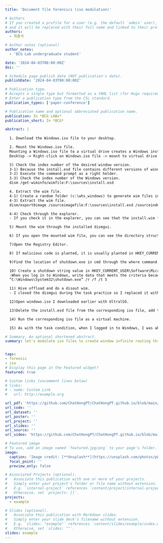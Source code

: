 ```yaml
---
title: 'Document file forensics (iso modulation)'

# Authors
# If you created a profile for a user (e.g. the default `admin` user), write the username (folder name) here
# and it will be replaced with their full name and linked to their profile.
authors:
  - 최홍석

# Author notes (optional)
author_notes:
  - 'BCG Lab undergraduate student'

date: '2024-04-03T00:00:00Z'
doi: ''

# Schedule page publish date (NOT publication's date).
publishDate: '2024-04-03T00:00:00Z'

# Publication type.
# Accepts a single type but formatted as a YAML list (for Hugo requirements).
# Enter a publication type from the CSL standard.
publication_types: ['paper-conference']

# Publication name and optional abbreviated publication name.
publication: In *BCG LABx*
publication_short: In *BCG*

abstract: |
 
  1. Download the Windows.iso file to your desktop.

  2. Mount the Windows.iso file.
  Mounting a Windows.iso file to a virtual drive creates a Windows installation file on that drive (F:).
  Desktop -> Right-click on Windows.iso file -> mount to virtual drive -> (F:) Create ESD-ISO

  3) Check the index number of the desired window version.
  3-1) Because the install.esd file contains different versions of windows, check the index number of the version of window you want to extract.
  3-2) Execute the command prompt as a right holder.
  3-3) Check the index number of the Windows version.
  dism /get-wiminfo/wimfile:F:\sources\install.esd

  4. Extract the wim file.
  4-1) Create a random folder (c:\whs_windows) to generate wim files in advance. 4-2) Extract index: 3 (windows 10 pro).
  4-3) Extract the wim file.
  dism/export0image /sourceimagefile:F:\sources\install.esd /sourceindex:3 /destinationimagefile:c:\whs_windows\install.wim /compress:max

  4-4) Check through the explorer.
  - If you check it in the explorer, you can see that the install.wim file was extracted well in the whs_windows folder. The wim file is also a compressed image file, and the size of the extracted install.wim file is 4.55GB.

  5) Mount the wim through the installed dismgui.

  6) If you open the mounted wim file, you can see the directory structures you often saw in Windows.

  7)Open the Registry Editor.

  8) If malicious code is planted, it is usually planted in HKEY_CURRENT_USER\Software\Microsoft\Windows\CurrentVersion\Run. So, I hybridize the software file of the wim file to HKEY_CURRENT_USER.

  9)Find the location of shutdown.exe in cmd through the where command.

  10) Create a shutdown string value in HKEY_CURRENT_USER\Software\Microsoft\Windows\CurrentVersion\Run through a registry editor (register value modulation).
  -When you log in to Windows, write data that meets the criteria because the system has to produce malicious code that reboots indefinitely after 5 seconds.
  “C:\Windows\System32\shutdown.exe” /r /f /t 5

  11) Hive offload and do a disout wim.
  - I closed the dismgui during the task practice so I replaced it with the wim folder instead of the whs_windows folder while I was practicing again.

  12)Open windows.iso I downloaded earlier with UltralSO.

  13)Delete the install.esd file from the corresponding iso file, add the install.esd that you discovered, and save the file as a different name.

  14) Run the corresponding iso file as a virtual machine.

  15) As with the task condition, when I logged in to Windows, I was able to confirm that the system rebooted indefinitely after 5 seconds.

# Summary. An optional shortened abstract.
summary: let's modulate iso files to create window infinite routing through document file forensics practice


tags:
- forensic
- iso
# Display this page in the Featured widget?
featured: true

# Custom links (uncomment lines below)
# links:
# - name: Custom Link
#   url: http://example.org

url_pdf: 'https://github.com/ChatHongPT/ChatHongPT.github.io/blob/main/content/ko/publication/conferenece-paper3/conference-paper.pdf'
url_code: ''
url_dataset: ''
url_poster: ''
url_project: ''
url_slides: ''
url_source: ''
url_video: 'https://github.com/ChatHongPT/ChatHongPT.github.io/blob/main/content/ko/publication/conferenece-paper3/video.mp4'

# Featured image
# To use, add an image named `featured.jpg/png` to your page's folder.
image:
  caption: 'Image credit: [**Unsplash**](https://unsplash.com/photos/pLCdAaMFLTE)'
  focal_point: ''
  preview_only: false

# Associated Projects (optional).
#   Associate this publication with one or more of your projects.
#   Simply enter your project's folder or file name without extension.
#   E.g. `internal-project` references `content/project/internal-project/index.md`.
#   Otherwise, set `projects: []`.
projects:
  - example

# Slides (optional).
#   Associate this publication with Markdown slides.
#   Simply enter your slide deck's filename without extension.
#   E.g. `slides: "example"` references `content/slides/example/index.md`.
#   Otherwise, set `slides: ""`.
slides: example
---
```


